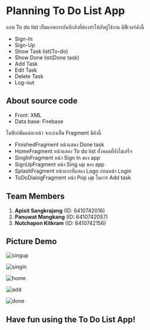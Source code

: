 # Planning To Do List App
  แอพ To do list เป็นแอพการบันทึกสิงที่ต้องทำให้กับผู้ใช้งาน มีฟีเจอร์ดังนี้
  - Sign-In
  - Sign-Up
  - Show Task list(To-do)
  - Show Done list(Done task)
  - Add Task
  - Edit Task
  - Delete Task
  - Log-out

## About source code 
- Front: XML
- Data base: Firebase

ในฟังก์ชันแต่ละหน้า จะแบ่งเป็น Fragment มีดังนี้
  - FinishedFragment หน้าแสดง Done task
  - HomeFragment หน้าแสดง To do list ทั้งหมดที่ยังไม่เสร็จ
  - SingInFragment หน้า Sign In ของ app 
  - SignUpFragment หน้า Sing up ของ app
  - SplashFragment หน้าแรกที่แสดง Logo ก่อนหน้า Login
  - ToDoDialogFragment หน้า Pop up ในการ Add task

## Team Members
1. **Apisit Sangkrajang** (ID: 6410742016)
2. **Panuwat Mangkang** (ID: 6410742057)
3. **Nutchapon Kitkram** (ID: 6410742156)

## Picture Demo

![singup](https://github.com/ZzMEGAzZ/KotlinToDoList/assets/88434297/d3b98cb0-a236-406e-8f01-422f19d663af)

![singin](https://github.com/ZzMEGAzZ/KotlinToDoList/assets/88434297/994ea057-c24d-4ca8-a062-3663cca0c6ef)

![home](https://github.com/ZzMEGAzZ/KotlinToDoList/assets/88434297/1cec8269-3e35-40f3-9ab1-ca79e99cf84b)

![add](https://github.com/ZzMEGAzZ/KotlinToDoList/assets/88434297/ca39beb2-3118-44df-9a3b-618922585263)

![done](https://github.com/ZzMEGAzZ/KotlinToDoList/assets/88434297/8e8a7f08-0669-4678-a7cf-d1805ccceec8)


## Have fun using the To Do List App!
